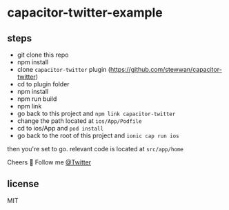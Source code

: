 # capacitor-twitter-example

## steps

- git clone this repo
- npm install
- clone `capacitor-twitter` plugin (https://github.com/stewwan/capacitor-twitter)
- cd to plugin folder
- npm install
- npm run build
- npm link
- go back to this project and `npm link capacitor-twitter`
- change the path located at `ios/App/Podfile`
- cd to ios/App and `pod install`
- go back to the root of this project and `ionic cap run ios`

then you're set to go. relevant code is located at `src/app/home`

Cheers 🍻 Follow me [@Twitter](https://twitter.com/StewanSilva)

## license

MIT
